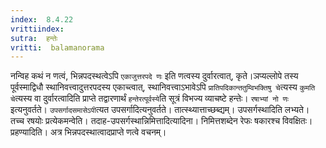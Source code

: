 ```yaml
---
index:  8.4.22
vrittiindex: 
sutra:  हन्तेः
vritti:  balamanorama 
---
```


नन्विह कथं न णत्वं, भिन्नपदस्थत्वेऽपि `एकाजुत्तरपदे णः` इति णत्वस्य दुर्वारत्वात्, कृते।ञप्यल्लोपे तस्य पूर्वस्माद्विधौ स्थानिवत्त्वादुत्तरपदस्य एकाच्त्वात्, स्थानिवत्त्वाऽभावेऽपि `प्रातिपदिकान्ततुम्विभक्तिषु चे`त्यस्य `कुमति चे`त्यस्य वा दुर्वारत्वादिति प्राप्ते तद्वारणार्थं `हन्तेरत्पूर्वस्ये`ति सूत्रं विभज्य व्याचष्टे हन्तेः। `रषाभ्यां नो णः` इत्यनुवर्तते। `उपसर्गादसमासेऽपी`त्यत उपसर्गादित्यनुवर्तते। तात्स्थ्यात्ताच्छब्द्यम्। उपसर्गस्थादिति लभ्यते। तच्च रषयोः प्रत्येकमन्वेति। तदाह-उपसर्गस्थान्निमित्तादित्यादिना। निमित्तशब्देन रेफः षकारश्च विवक्षितः। प्रहण्यादिति। अत्र भिन्नपदस्थात्वादप्राप्ते णत्वे वचनम्। 


